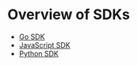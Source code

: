 # Overview of SDKs

- [Go SDK](sdk-go/README.md)
- [JavaScript SDK](sdk-js/README.md)
- [Python SDK](sdk-python/README.md)
